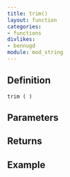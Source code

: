 ```yaml
---
title: trim()
layout: function
categories:
- functions
divlikes:
- bennugd
module: mod_string
---
```


## Definition

    trim ( )

## Parameters

## Returns

## Example
